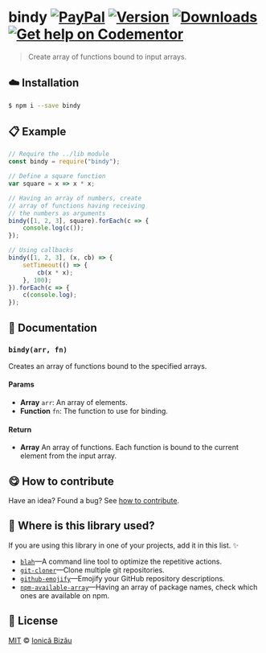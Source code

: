 
# bindy [![PayPal](https://img.shields.io/badge/%24-paypal-f39c12.svg)][paypal-donations] [![Version](https://img.shields.io/npm/v/bindy.svg)](https://www.npmjs.com/package/bindy) [![Downloads](https://img.shields.io/npm/dt/bindy.svg)](https://www.npmjs.com/package/bindy) [![Get help on Codementor](https://cdn.codementor.io/badges/get_help_github.svg)](https://www.codementor.io/johnnyb?utm_source=github&utm_medium=button&utm_term=johnnyb&utm_campaign=github)

> Create array of functions bound to input arrays.

## :cloud: Installation

```sh
$ npm i --save bindy
```


## :clipboard: Example



```js
// Require the ../lib module
const bindy = require("bindy");

// Define a square function
var square = x => x * x;

// Having an array of numbers, create
// array of functions having receiving
// the numbers as arguments
bindy([1, 2, 3], square).forEach(c => {
    console.log(c());
});

// Using callbacks
bindy([1, 2, 3], (x, cb) => {
    setTimeout(() => {
        cb(x * x);
    }, 100);
}).forEach(c => {
    c(console.log);
});
```

## :memo: Documentation


### `bindy(arr, fn)`
Creates an array of functions bound to the specified arrays.

#### Params
- **Array** `arr`: An array of elements.
- **Function** `fn`: The function to use for binding.

#### Return
- **Array** An array of functions. Each function is bound to the current element from the input array.



## :yum: How to contribute
Have an idea? Found a bug? See [how to contribute][contributing].

## :dizzy: Where is this library used?
If you are using this library in one of your projects, add it in this list. :sparkles:


 - [`blah`](https://github.com/IonicaBizau/blah)—A command line tool to optimize the repetitive actions.
 - [`git-cloner`](https://github.com/IonicaBizau/git-cloner#readme)—Clone multiple git repositories.
 - [`github-emojify`](https://github.com/IonicaBizau/github-emojifiy#readme)—Emojify your GitHub repository descriptions.
 - [`npm-available-array`](https://github.com/IonicaBizau/npm-available-array#readme)—Having an array of package names, check which ones are available on npm.

## :scroll: License

[MIT][license] © [Ionică Bizău][website]

[paypal-donations]: https://www.paypal.com/cgi-bin/webscr?cmd=_s-xclick&hosted_button_id=RVXDDLKKLQRJW
[donate-now]: http://i.imgur.com/6cMbHOC.png

[license]: http://showalicense.com/?fullname=Ionic%C4%83%20Biz%C4%83u%20%3Cbizauionica%40gmail.com%3E%20(http%3A%2F%2Fionicabizau.net)&year=2015#license-mit
[website]: http://ionicabizau.net
[contributing]: /CONTRIBUTING.md
[docs]: /DOCUMENTATION.md

